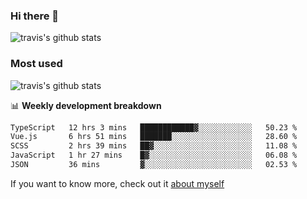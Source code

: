 ### Hi there 👋

<!--
**HondryTravis/HondryTravis** is a ✨ _special_ ✨ repository because its `README.md` (this file) appears on your GitHub profile.

Here are some ideas to get you started:

- 🔭 I’m currently working on ...
- 🌱 I’m currently learning ...
- 👯 I’m looking to collaborate on ...
- 🤔 I’m looking for help with ...
- 💬 Ask me about ...
- 📫 How to reach me: ...
- 😄 Pronouns: ...
- ⚡ Fun fact: ...
-->

![travis's github stats](https://github-readme-stats.vercel.app/api?username=HondryTravis&hide=stars)
### Most used
![travis's github stats](https://github-readme-stats.anuraghazra1.vercel.app/api/top-langs/?username=HondryTravis&layout=compact&hide_title=true)

📊 **Weekly development breakdown**

<!--START_SECTION:waka-->

```txt
TypeScript   12 hrs 3 mins   ████████████▓░░░░░░░░░░░░   50.23 %
Vue.js       6 hrs 51 mins   ███████░░░░░░░░░░░░░░░░░░   28.60 %
SCSS         2 hrs 39 mins   ██▓░░░░░░░░░░░░░░░░░░░░░░   11.08 %
JavaScript   1 hr 27 mins    █▓░░░░░░░░░░░░░░░░░░░░░░░   06.08 %
JSON         36 mins         ▓░░░░░░░░░░░░░░░░░░░░░░░░   02.53 %
```

<!--END_SECTION:waka-->

If you want to know more, check out it [about myself](https://hondrytravis.github.io/)
